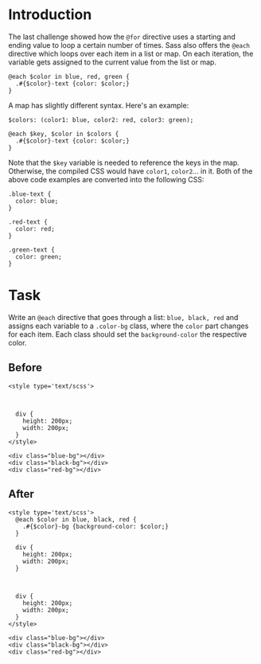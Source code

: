 # Introduction

The last challenge showed how the `@for` directive uses a starting and ending value to loop a certain number of times. Sass also offers the `@each` directive which loops over each item in a list or map. On each iteration, the variable gets assigned to the current value from the list or map.
```
@each $color in blue, red, green {
  .#{$color}-text {color: $color;}
}
```
A map has slightly different syntax. Here's an example:
```
$colors: (color1: blue, color2: red, color3: green);

@each $key, $color in $colors {
  .#{$color}-text {color: $color;}
}
```
Note that the `$key` variable is needed to reference the keys in the map. Otherwise, the compiled CSS would have `color1`, `color2`... in it. Both of the above code examples are converted into the following CSS:
```
.blue-text {
  color: blue;
}

.red-text {
  color: red;
}

.green-text {
  color: green;
}
```

# Task 

Write an `@each` directive that goes through a list: `blue, black, red` and assigns each variable to a `.color-bg` class, where the `color` part changes for each item. Each class should set the `background-color` the respective color.

## Before

```
<style type='text/scss'>



  div {
    height: 200px;
    width: 200px;
  }
</style>

<div class="blue-bg"></div>
<div class="black-bg"></div>
<div class="red-bg"></div>
```


## After

```
<style type='text/scss'>
  @each $color in blue, black, red {
    .#{$color}-bg {background-color: $color;}
  }
  
  div {
    height: 200px;
    width: 200px;
  }



  div {
    height: 200px;
    width: 200px;
  }
</style>

<div class="blue-bg"></div>
<div class="black-bg"></div>
<div class="red-bg"></div>
```
